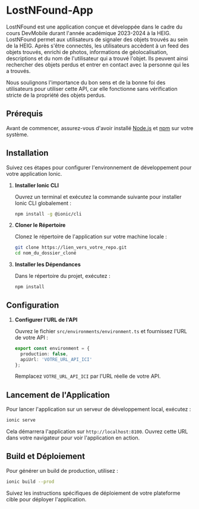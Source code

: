 # LostNFound-App

LostNFound est une application conçue et développée dans le cadre du cours DevMobile durant l'année académique 2023-2024 à la HEIG. 
LostNFound permet aux utilisateurs de signaler des objets trouvés au sein de la HEIG. Après s'être connectés, les utilisateurs accèdent à un feed des objets trouvés, enrichi de photos, informations de géolocalisation, descriptions et du nom de l'utilisateur qui a trouvé l'objet. Ils peuvent ainsi rechercher des objets perdus et entrer en contact avec la personne qui les a trouvés.

Nous soulignons l'importance du bon sens et de la bonne foi des utilisateurs pour utiliser cette API, car elle fonctionne sans vérification stricte de la propriété des objets perdus.

## Prérequis

Avant de commencer, assurez-vous d'avoir installé [Node.js](https://nodejs.org/) et [npm](https://www.npmjs.com/) sur votre système.

## Installation

Suivez ces étapes pour configurer l'environnement de développement pour votre application Ionic.

1. **Installer Ionic CLI**
   
   Ouvrez un terminal et exécutez la commande suivante pour installer Ionic CLI globalement :
   ```bash
   npm install -g @ionic/cli
   ```

2. **Cloner le Répertoire**
   
   Clonez le répertoire de l'application sur votre machine locale :
   ```bash
   git clone https://lien_vers_votre_repo.git
   cd nom_du_dossier_cloné
   ```

3. **Installer les Dépendances**
   
   Dans le répertoire du projet, exécutez :
   ```bash
   npm install
   ```

## Configuration

1. **Configurer l'URL de l'API**

   Ouvrez le fichier `src/environments/environment.ts` et fournissez l'URL de votre API :
   ```typescript
   export const environment = {
     production: false,
     apiUrl: 'VOTRE_URL_API_ICI'
   };
   ```

   Remplacez `VOTRE_URL_API_ICI` par l'URL réelle de votre API.

## Lancement de l'Application

Pour lancer l'application sur un serveur de développement local, exécutez :

```bash
ionic serve
```

Cela démarrera l'application sur `http://localhost:8100`. Ouvrez cette URL dans votre navigateur pour voir l'application en action.

## Build et Déploiement

Pour générer un build de production, utilisez :

```bash
ionic build --prod
```

Suivez les instructions spécifiques de déploiement de votre plateforme cible pour déployer l'application.

